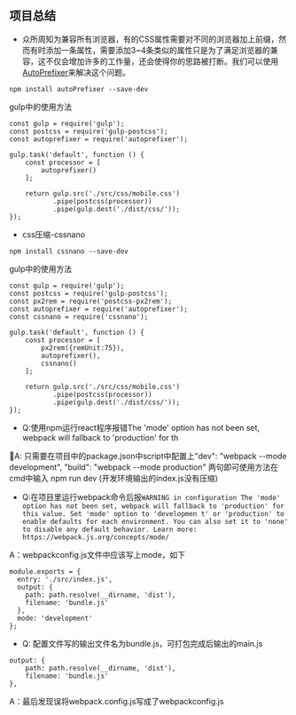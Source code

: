 ## 项目总结

- 众所周知为兼容所有浏览器，有的CSS属性需要对不同的浏览器加上前缀，然而有时添加一条属性，需要添加3~4条类似的属性只是为了满足浏览器的兼容，这不仅会增加许多的工作量，还会使得你的思路被打断。我们可以使用[AutoPrefixer](https://github.com/postcss/autoprefixer)来解决这个问题。
```
npm install autoPrefixer --save-dev
```

gulp中的使用方法
```
const gulp = require('gulp');
const postcss = require('gulp-postcss');
const autoprefixer = require('autoprefixer');

gulp.task('default', function () {
    const processor = [
        autoprefixer()
    ];
    
    return gulp.src('./src/css/mobile.css')
           .pipe(postcss(processor))
           .pipe(gulp.dest('./dist/css/'));
});
```

- css压缩-cssnano
```
npm install cssnano --save-dev
```

gulp中的使用方法
```
const gulp = require('gulp');
const postcss = require('gulp-postcss');
const px2rem = require('postcss-px2rem');
const autoprefixer = require('autoprefixer');
const cssnano = require('cssnano');

gulp.task('default', function () {
    const processor = [
        px2rem({remUnit:75}),
        autoprefixer(),
        cssnano()
    ];
    
    return gulp.src('./src/css/mobile.css')
           .pipe(postcss(processor))
           .pipe(gulp.dest('./dist/css/'));
});
```
- Q:使用npm运行react程序报错The 'mode' option has not been set, webpack will fallback to 'production' for th

A: 只需要在项目中的package.json中script中配置上"dev": "webpack --mode development",    "build": "webpack --mode production" 两句即可使用方法在cmd中输入 npm run dev (开发环境输出的index.js没有压缩) 
- Q:在项目里运行webpack命令后报`WARNING in configuration
The 'mode' option has not been set, webpack will fallback to 'production' for this value. Set 'mode' option to 'developmen
t' or 'production' to enable defaults for each environment.
You can also set it to 'none' to disable any default behavior. Learn more: https://webpack.js.org/concepts/mode/`

A：webpackconfig.js文件中应该写上mode，如下
```
module.exports = {
  entry: './src/index.js',
  output: {
    path: path.resolve(__dirname, 'dist'),
    filename: 'bundle.js'
  },
  mode: 'development'
};
``` 

- Q: 配置文件写的输出文件名为bundle.js，可打包完成后输出的main.js
```
output: {
    path: path.resolve(__dirname, 'dist'),
    filename: 'bundle.js'
},
```
A：最后发现误将webpack.config.js写成了webpackconfig.js


